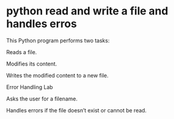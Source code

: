 # python read and write a file and handles erros

This Python program performs two tasks:

Reads a file.

Modifies its content.

Writes the modified content to a new file.

Error Handling Lab 

Asks the user for a filename.

Handles errors if the file doesn’t exist or cannot be read.

